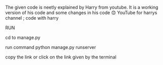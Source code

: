 The given code is neetly explained by Harry from youtube.
It is a working version of his code and some changes in his code 😊
YouTube for harrys channel ; code with harry 


RUN 

cd to manage.py

run command python manage.py runserver

copy the link or click  on the link given by the terminal
